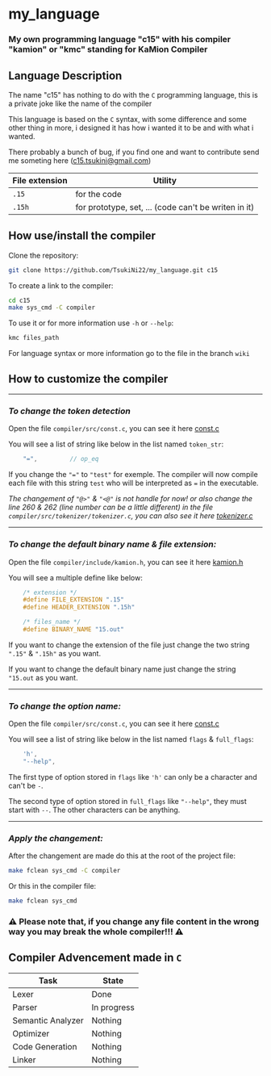 # my_language
### My own programming language "c15" with his compiler "kamion" or "kmc" standing for KaMion Compiler
## Language Description

The name "c15" has nothing to do with the `C` programming language, this is a private joke like the name of the compiler

This language is based on the `C` syntax, with some difference and some other thing in more, i designed it has how i wanted it to be and with what i wanted.

There probably a bunch of bug, if you find one and want to contribute send me someting here (c15.tsukini@gmail.com)

| File extension | Utility                                                |
| -------------- | ------------------------------------------------------ |
| `.15`          | for the code                                           |
| `.15h`         | for prototype, set, ... (code can't be writen in it)   |

## How use/install the compiler
Clone the repository:
```sh
git clone https://github.com/TsukiNi22/my_language.git c15
```

To create a link to the compiler:
```sh
cd c15
make sys_cmd -C compiler
```

To use it or for more information use `-h` or `--help`:
```sh
kmc files_path
```
For language syntax or more information go to the file in the branch `wiki`

## How to customize the compiler

------
### <i>To change the token detection</i>
Open the file `compiler/src/const.c`, you can see it here [const.c](https://github.com/TsukiNi22/my_language/blob/main/compiler/src/const.c)

You will see a list of string like below in the list named `token_str`:
```c
    "=",         // op_eq
```
If you change the `"="` to `"test"` for exemple. The compiler will now compile each file with this string `test` who will be interpreted as `=` in the executable.

<i>The changement of `"@>"` & `"<@"` is not handle for now! or also change the line 260 & 262 (line number can be a little different) in the file `compiler/src/tokenizer/tokenizer.c`, you can also see it here [tokenizer.c](https://github.com/TsukiNi22/my_language/blob/main/compiler/src/tokenizer/tokenizer.c) </i>

------
### <i>To change the default binary name & file extension:</i>
Open the file `compiler/include/kamion.h`, you can see it here [kamion.h](https://github.com/TsukiNi22/my_language/blob/main/compiler/include/kamion.h)

You will see a multiple define like below:
```c
    /* extension */
    #define FILE_EXTENSION ".15"
    #define HEADER_EXTENSION ".15h"

    /* files_name */
    #define BINARY_NAME "15.out"
```
If you want to change the extension of the file just change the two string `".15"` & `".15h"` as you want.

If you want to change the default binary name just change the string `"15.out` as you want.

------
### <i>To change the option name:</i>
Open the file `compiler/src/const.c`, you can see it here [const.c](https://github.com/TsukiNi22/my_language/blob/main/compiler/src/const.c)

You will see a list of string like below in the list named `flags` & `full_flags`:
```c
    'h',
    "--help",
```
The first type of option stored in `flags` like `'h'` can only be a character and can't be `-`.

The second type of option stored in `full_flags` like `"--help"`, they must start with `--`. The other characters can be anything.

---
### <i>Apply the changement:</i>
After the changement are made do this at the root of the project file:
```bash
make fclean sys_cmd -C compiler
```
Or this in the compiler file:
```bash
make fclean sys_cmd
```

### ⚠️ Please note that, if you change any file content in the wrong way you may break the whole compiler!!! ⚠️

## Compiler Advencement made in `C`

| Task              | State        |
| ----------------- | ------------ |
| Lexer             |  Done        |
| Parser            |  In progress |
| Semantic Analyzer |  Nothing     |
| Optimizer         |  Nothing     |
| Code Generation   |  Nothing     |
| Linker            |  Nothing     |
